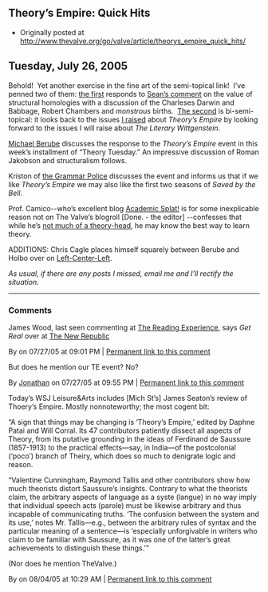 ## Theory’s Empire: Quick Hits

 * Originally posted at http://www.thevalve.org/go/valve/article/theorys_empire_quick_hits/

##  Tuesday, July 26, 2005 

Behold!  Yet another exercise in the fine art of the semi-topical link!  I’ve penned two of them: [the first](http://acephalous.typepad.com/acephalous/2005/07/superadequate_s.html) responds to [Sean’s comment](http://www.thevalve.org/go/valve/article/theorys_empire_ersatz_theoretical_ecumenicalism_criticism_qua_criticism/#2276) on the value of structural homologies with a discussion of the Charleses Darwin and Babbage, Robert Chambers and _monstrous_ births.  [The second](http://acephalous.typepad.com/acephalous/2005/07/not_bedazzled_b.html) is bi-semi-topical: it looks back to the issues [I raised](http://www.thevalve.org/go/valve/article/theorys_empire_ersatz_theoretical_ecumenicalism_criticism_qua_criticism/) about _Theory’s Empire_ by looking forward to the issues I will raise about _The Literary Wittgenstein_.

[Michael Berube](http://www.michaelberube.com/index.php/weblog/theory_tuesday_iii/) discusses the response to the _Theory’s Empire_ event in this week’s installment of “Theory Tuesday.”  An impressive discussion of Roman Jakobson and structuralism follows.  

Kriston of [the Grammar Police](http://grammarpolice.net/archives/000732.php) discusses the event and informs us that if we like _Theory’s Empire_ we may also like the first two seasons of _Saved by the Bell_.

Prof. Camico--who’s excellent blog [Academic Splat!](http://camicao.blogspot.com/) is for some inexplicable reason not on The Valve’s blogroll [Done. - the editor] --confesses that while he’s [not much of a theory-head](http://camicao.blogspot.com/2005/07/not-much-of-theory-head-but.html), he may know the best way to learn theory.  

ADDITIONS: Chris Cagle places himself squarely between Berube and Holbo over on [Left-Center-Left](http://leftcenterleft.typepad.com/blog/2005/07/postposttheory.html).

_As usual, if there are any posts I missed, email me and I’ll rectify the situation._

---

### Comments

James Wood, last seen commenting at [The Reading Experience](http://noggs.typepad.com/the_reading_experience/2005/07/james.html), says _Get Real_ over at [The New Republic](http://www.tnr.com/doc.mhtml?i=20050801&amp;s=wood080105&amp;pt=QE8NLDvY9Yct3CsrY/2Lhm==) 

By  on 07/27/05 at 09:01 PM | [Permanent link to this comment](http://www.thevalve.org/go/valve/article/theorys_empire_quick_hits/#2789)
[]()

But does he mention our TE event? No?

By [Jonathan](http://jgoodwin.net) on 07/27/05 at 09:55 PM | [Permanent link to this comment](http://www.thevalve.org/go/valve/article/theorys_empire_quick_hits/#2791)
[]()

Today’s WSJ Leisure&amp;Arts includes [Mich St’s] James Seaton’s review of Thoery’s Empire. Mostly nonnoteworthy; the most cogent bit:

“A sign that things may be changing is ‘Theory’s Empire,’ edited by Daphne Patai and Will Corral. Its 47 contributors patiently dissect all aspects of Theory, from its putative grounding in the ideas of Ferdinand de Saussure (1857-1913) to the practical effects—say, in India—of the postcolonial (’poco’) branch of Theiry, which does so much to denigrate logic and reason.

“Valentine Cunningham, Raymond Tallis and other contributors show how much theorists distort Saussure’s insights. Contrary to what the theorists claim, the arbitrary aspects of language as a syste (langue) in no way imply that individual speech acts (parole) must be likewise arbitrary and thus incapable of communicating truths. ‘The confusion between the system and its use,’ notes Mr. Tallis—e.g., between the arbitrary rules of syntax and the particular meaning of a sentence—is ‘especially unforgivable in writers who claim to be familiar with Saussure, as it was one of the latter’s great achievements to distinguish these things.’”

(Nor does he mention TheValve.)

By  on 08/04/05 at 10:29 AM | [Permanent link to this comment](http://www.thevalve.org/go/valve/article/theorys_empire_quick_hits/#3054)

